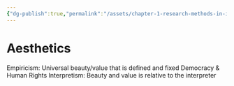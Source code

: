 ```yaml
---
{"dg-publish":true,"permalink":"/assets/chapter-1-research-methods-in-international-relati/nature-of-philospohy/aesthetics/"}
---
```


# Aesthetics

Empiricism: Universal beauty/value that is defined and fixed
Democracy & Human Rights
Interpretism: Beauty and value is relative to the interpreter